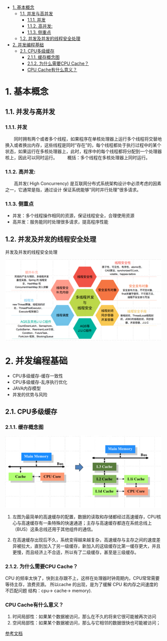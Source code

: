 <!-- TOC -->

- [1. 基本概念](#1-基本概念)
    - [1.1. 并发与高并发](#11-并发与高并发)
        - [1.1.1. 并发](#111-并发)
        - [1.1.2. 高并发:](#112-高并发)
        - [1.1.3. 侧重点](#113-侧重点)
    - [1.2. 并发及并发的线程安全处理](#12-并发及并发的线程安全处理)
- [2. 并发编程基础](#2-并发编程基础)
    - [2.1. CPU多级缓存](#21-cpu多级缓存)
        - [2.1.1. 缓存概念图](#211-缓存概念图)
        - [2.1.2. 为什么需要CPU Cache？](#212-为什么需要cpu-cache)
        - [CPU Cache有什么意义？](#cpu-cache有什么意义)

<!-- /TOC -->
# 1. 基本概念

## 1.1. 并发与高并发
### 1.1.1. 并发
&emsp;&emsp;同时拥有两个或者多个线程，如果程序在单核处理器上运行多个线程将交替地换入或者换出内存，这些线程是同时“存在”的，每个线程都处于执行过程中的某个状态，如果运行在多核处理器上，此时，程序中的每个线程都将分配到一个处理器核上，因此可以同时运行。
&emsp;&emsp;概括：多个线程在多核处理器上同时运行。
### 1.1.2. 高并发:
&emsp;&emsp;高并发( High Concurrency) 是互联网分布式系统架构设计中必须考虑的因素之一，它通常是指，通过设计
保证系统能够"同时并行处理"很多请求。
### 1.1.3. 侧重点
* 并发：多个线程操作相同的资源，保证线程安全，合理使用资源
* 高并发：服务能同时处理很多请求，提高程序性能

## 1.2. 并发及并发的线程安全处理
并发及并发的线程安全处理
<div align="center"><a><img width="1000" heigth="800" src="./imgs/0/2.jpg"></a></div>

# 2. 并发编程基础
* CPU多级缓存-缓存一致性
* CPU多级缓存-乱序执行优化
* JAVA内存模型
* 并发的优势与风险
## 2.1. CPU多级缓存
### 2.1.1. 缓存概念图
<div align="center"><a><img width="1000" heigth="800" src="./imgs/0/4.jpg"></a></div>

1) 左图为最简单的高速缓存的配置，数据的读取和存储都经过高速缓存，CPU核心与高速缓存有一条特殊的快速通道；主存与高速缓存都连在系统总线上（BUS）这条总线还用于其他组件的通信。

2) 在高速缓存出现后不久，系统变得越来越复杂，高速缓存与主存之间的速度差异被拉大，直到加入了另一级缓存，新加入的这级缓存比第一缓存更大，并且更慢，而且经济上不合适，所以有了二级缓存，甚至是三级缓存。

### 2.1.2. 为什么需要CPU Cache？
CPU 的频率太快了，快到主存跟不上，这样在处理器时钟周期内，CPU常常需要等待主存，浪费资源。
所以cache 的出现，是为了缓解 CPU 和内存之间速度的不匹配问题
结构：cpu-> cache-> memory).
### CPU Cache有什么意义？
1. 时间局部性：如果某个数据被访问，那么在不久的将来它很可能被再次访问
2. 空间局部性：如果某个数据被访问，那么与它相邻的数据很快也可能被访问；











[参考文档](https://blog.csdn.net/qq_28867949/article/details/80045280)
